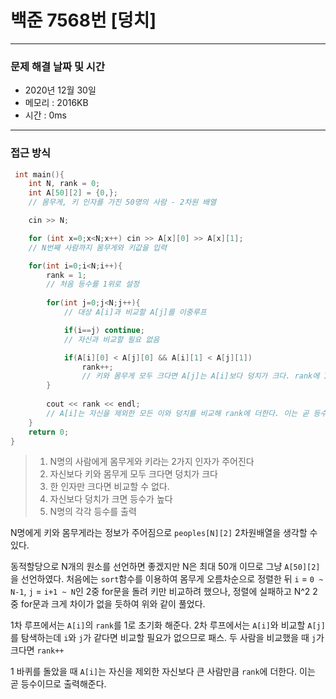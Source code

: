 
# 백준 7568번 [덩치]

---

### 문제 해결 날짜 및 시간

- 2020년 12월 30일
- 메모리 : 2016KB
- 시간 : 0ms

---

### 접근 방식

```c++
 int main(){
    int N, rank = 0;
    int A[50][2] = {0,};
    // 몸무게, 키 인자를 가진 50명의 사람 - 2차원 배열

    cin >> N;

    for (int x=0;x<N;x++) cin >> A[x][0] >> A[x][1];
    // N번째 사람까지 몸무게와 키값을 입력

    for(int i=0;i<N;i++){
        rank = 1;
        // 처음 등수를 1위로 설정
    
        for(int j=0;j<N;j++){
            // 대상 A[i]과 비교할 A[j]를 이중루프

            if(i==j) continue;
            // 자신과 비교할 필요 없음

            if(A[i][0] < A[j][0] && A[i][1] < A[j][1])
                rank++;
                // 키와 몸무게 모두 크다면 A[j]는 A[i]보다 덩치가 크다. rank에 1을 더해준다
        }
        
        cout << rank << endl;
        // A[i]는 자신을 제외한 모든 이와 덩치를 비교해 rank에 더한다. 이는 곧 등수이므로 곧바로 출력
    }
    return 0;
}
```

>1. N명의 사람에게 몸무게와 키라는 2가지 인자가 주어진다
>2. 자신보다 키와 몸무게 모두 크다면 덩치가 크다
>3. 한 인자만 크다면 비교할 수 없다.
>4. 자신보다 덩치가 크면 등수가 높다
>5. N명의 각각 등수를 출력

N명에게 키와 몸무게라는 정보가 주어짐으로 `peoples[N][2]` 2차원배열을 생각할 수 있다.

동적할당으로 N개의 원소를 선언하면 좋겠지만 N은 최대 50개 이므로 그냥 `A[50][2]`을 선언하였다. 처음에는 `sort`함수를 이용하여 몸무게 오름차순으로 정렬한 뒤 `i` = `0 ~ N-1`, `j` = `i+1 ~ N`인 2중 for문을 돌려 키만 비교하려 했으나, 정렬에 실패하고 N^2 2중 for문과 크게 차이가 없을 듯하여 위와 같이 풀었다.

1차 루프에서는 `A[i]`의 `rank`를 1로 초기화 해준다. 
2차 루프에서는 `A[i]`와 비교할 `A[j]`를 탐색하는데 `i`와 `j`가 같다면 비교할 필요가 없으므로  패스.
두 사람을 비교했을 때 `j`가 크다면 `rank++`

1 바퀴를 돌았을 때 `A[i]`는 자신을 제외한 자신보다 큰 사람만큼 `rank`에 더한다. 이는 곧 등수이므로 출력해준다.

